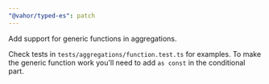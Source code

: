```yaml
---
"@vahor/typed-es": patch
---
```


Add support for generic functions in aggregations.

Check tests in `tests/aggregations/function.test.ts` for examples.
To make the generic function work you'll need to add `as const` in the conditional part.
